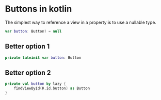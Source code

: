 # Buttons in kotlin

The simplest way to reference a view in a property is to use a nullable type.

```kotlin
var button: Button? = null
```

## Better option 1

```kotlin
private lateinit var button: Button
```

## Better option 2

```kotlin
private val button by lazy {
    findViewById(R.id.button) as Button
}
```
